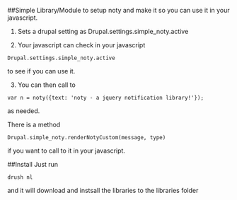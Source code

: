 ##Simple Library/Module to setup noty and make it so you can use it in your javascript.

1. Sets a drupal setting as Drupal.settings.simple_noty.active

2. Your javascript can check in your javascript

```
Drupal.settings.simple_noty.active
``` 
to see if you can use it.

3. You can then call to 
```
var n = noty({text: 'noty - a jquery notification library!'});
```
as needed.

There is a method
```
Drupal.simple_noty.renderNotyCustom(message, type)
```
if you want to call to it in your javascript.



##Install
Just run 
```
drush nl 
```
and it will download and instsall the libraries to the libraries folder

